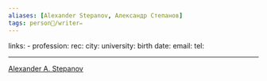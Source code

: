 ```yaml
---
aliases: [Alexander Stepanov, Александр Степанов]
tags: person👤/writer✏️
---
```

links: -
profession: 
rec:
city:
university:
birth date:
email:
tel:

---

[Alexander A. Stepanov](https://www.goodreads.com/author/show/613836.Alexander_A_Stepanov)